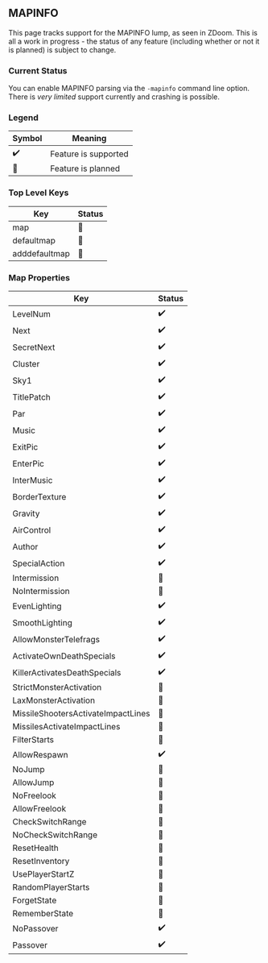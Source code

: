 ## MAPINFO

This page tracks support for the MAPINFO lump, as seen in ZDoom. This is all a work in progress - the status of any feature (including whether or not it is planned) is subject to change.

### Current Status

You can enable MAPINFO parsing via the `-mapinfo` command line option. There is *very limited* support currently and crashing is possible.

### Legend

| Symbol             | Meaning                        |
| ------------------ | ------------------------------ |
| :heavy_check_mark: | Feature is supported           |
| :telescope:        | Feature is planned             |

### Top Level Keys

| Key           | Status          |
| ------------- | --------------- |
| map           | :telescope:     |
| defaultmap    | :telescope:     |
| adddefaultmap | :telescope:     |

### Map Properties

| Key                                | Status          |
| ---------------------------------- | --------------- |
| LevelNum                           | :heavy_check_mark: |
| Next                               | :heavy_check_mark: |
| SecretNext                         | :heavy_check_mark: |
| Cluster                            | :heavy_check_mark: |
| Sky1                               | :heavy_check_mark: |
| TitlePatch                         | :heavy_check_mark: |
| Par                                | :heavy_check_mark: |
| Music                              | :heavy_check_mark: |
| ExitPic                            | :heavy_check_mark: |
| EnterPic                           | :heavy_check_mark: |
| InterMusic                         | :heavy_check_mark: |
| BorderTexture                      | :heavy_check_mark: |
| Gravity                            | :heavy_check_mark: |
| AirControl                         | :heavy_check_mark: |
| Author                             | :heavy_check_mark: |
| SpecialAction                      | :heavy_check_mark: |
| Intermission                       | :telescope:     |
| NoIntermission                     | :telescope:     |
| EvenLighting                       | :heavy_check_mark: |
| SmoothLighting                     | :heavy_check_mark: |
| AllowMonsterTelefrags              | :heavy_check_mark: |
| ActivateOwnDeathSpecials           | :heavy_check_mark: |
| KillerActivatesDeathSpecials       | :heavy_check_mark: |
| StrictMonsterActivation            | :telescope:     |
| LaxMonsterActivation               | :telescope:     |
| MissileShootersActivateImpactLines | :telescope:     |
| MissilesActivateImpactLines        | :telescope:     |
| FilterStarts                       | :telescope:     |
| AllowRespawn                       | :heavy_check_mark: |
| NoJump                             | :telescope:     |
| AllowJump                          | :telescope:     |
| NoFreelook                         | :telescope:     |
| AllowFreelook                      | :telescope:     |
| CheckSwitchRange                   | :telescope:     |
| NoCheckSwitchRange                 | :telescope:     |
| ResetHealth                        | :telescope:     |
| ResetInventory                     | :telescope:     |
| UsePlayerStartZ                    | :telescope:     |
| RandomPlayerStarts                 | :telescope:     |
| ForgetState                        | :telescope:     |
| RememberState                      | :telescope:     |
| NoPassover                         | :heavy_check_mark: |
| Passover                           | :heavy_check_mark: |
